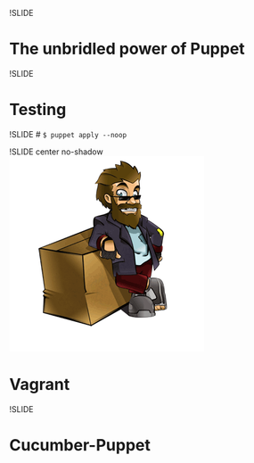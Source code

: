 !SLIDE
# The unbridled power of Puppet

!SLIDE
# Testing

!SLIDE
# `$ puppet apply --noop`

!SLIDE center no-shadow
![vagrant](vagrant_chilling.png)

# Vagrant

!SLIDE
# Cucumber-Puppet
